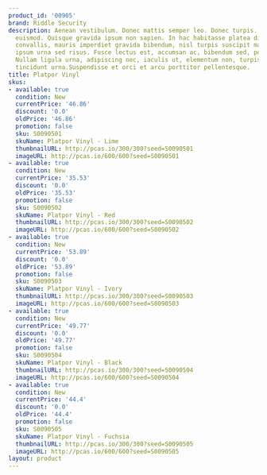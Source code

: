 ```yaml
---
product_id: '00905'
brand: Riddle Security
description: Aenean vestibulum. Donec mattis semper leo. Donec turpis. Suspendisse
  euismod. Quisque gravida ipsum non sapien. In hac habitasse platea dictumst.Fusce
  convallis, mauris imperdiet gravida bibendum, nisl turpis suscipit mauris, sed placerat
  ipsum urna sed risus. Fusce lectus est, accumsan ac, bibendum sed, porta eget, augue.
  Nullam ligula urna, adipiscing nec, iaculis ut, elementum non, turpis. Donec convallis
  tincidunt urna.Suspendisse et orci et arcu porttitor pellentesque.
title: Platpor Vinyl
skus:
- available: true
  condition: New
  currentPrice: '46.86'
  discount: '0.0'
  oldPrice: '46.86'
  promotion: false
  sku: S0090501
  skuName: Platpor Vinyl - Lime
  thumbnailURL: http://pcas.io/300/300?seed=S0090501
  imageURL: http://pcas.io/600/600?seed=S0090501
- available: true
  condition: New
  currentPrice: '35.53'
  discount: '0.0'
  oldPrice: '35.53'
  promotion: false
  sku: S0090502
  skuName: Platpor Vinyl - Red
  thumbnailURL: http://pcas.io/300/300?seed=S0090502
  imageURL: http://pcas.io/600/600?seed=S0090502
- available: true
  condition: New
  currentPrice: '53.89'
  discount: '0.0'
  oldPrice: '53.89'
  promotion: false
  sku: S0090503
  skuName: Platpor Vinyl - Ivory
  thumbnailURL: http://pcas.io/300/300?seed=S0090503
  imageURL: http://pcas.io/600/600?seed=S0090503
- available: true
  condition: New
  currentPrice: '49.77'
  discount: '0.0'
  oldPrice: '49.77'
  promotion: false
  sku: S0090504
  skuName: Platpor Vinyl - Black
  thumbnailURL: http://pcas.io/300/300?seed=S0090504
  imageURL: http://pcas.io/600/600?seed=S0090504
- available: true
  condition: New
  currentPrice: '44.4'
  discount: '0.0'
  oldPrice: '44.4'
  promotion: false
  sku: S0090505
  skuName: Platpor Vinyl - Fuchsia
  thumbnailURL: http://pcas.io/300/300?seed=S0090505
  imageURL: http://pcas.io/600/600?seed=S0090505
layout: product
---
```

